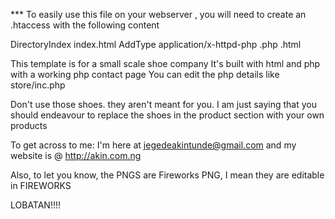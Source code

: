 


*** To easily use this file on your webserver , you will need to create an .htaccess 
with the following content


<IfModule dir_module>
    DirectoryIndex index.html
</IfModule>

<IfModule mime_module>
AddType application/x-httpd-php .php .html
</IfModule>



This template is for a small scale shoe company
It's built with html and php with a working php contact page
You can edit the php details like store/inc.php

Don't use those shoes. they aren't meant for you.
I am just saying that you should endeavour to replace the shoes in the product section with your own products

To get across to me: I'm here at jegedeakintunde@gmail.com  and my website is @ http://akin.com.ng

Also, to let you know, the PNGS are Fireworks PNG, I mean they are editable in FIREWORKS

LOBATAN!!!!
